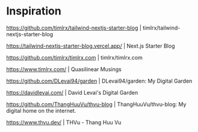 # Inspiration

https://github.com/timlrx/tailwind-nextjs-starter-blog | timlrx/tailwind-nextjs-starter-blog

https://tailwind-nextjs-starter-blog.vercel.app/ | Next.js Starter Blog

https://github.com/timlrx/timlrx.com | timlrx/timlrx.com

https://www.timlrx.com/ | Quasilinear Musings

https://github.com/DLevai94/garden | DLevai94/garden: My Digital Garden

https://davidlevai.com/ | David Levai's Digital Garden

https://github.com/ThangHuuVu/thvu-blog | ThangHuuVu/thvu-blog: My digital home on the internet.

https://www.thvu.dev/ | THVu - Thang Huu Vu
